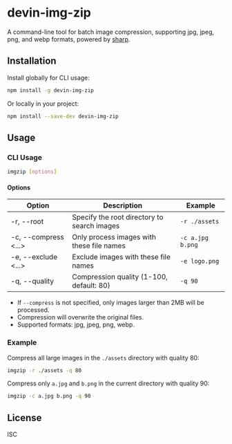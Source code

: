 # devin-img-zip

A command-line tool for batch image compression, supporting jpg, jpeg, png, and webp formats, powered by [sharp](https://github.com/lovell/sharp).

## Installation

Install globally for CLI usage:

```bash
npm install -g devin-img-zip
```

Or locally in your project:

```bash
npm install --save-dev devin-img-zip
```

## Usage

### CLI Usage

```bash
imgzip [options]
```

#### Options

| Option              | Description                                 | Example                        |
|---------------------|---------------------------------------------|---------------------------------|
| -r, --root <dir>    | Specify the root directory to search images  | `-r ./assets`                   |
| -c, --compress <...>| Only process images with these file names   | `-c a.jpg b.png`                |
| -e, --exclude <...> | Exclude images with these file names        | `-e logo.png`                   |
| -q, --quality <num> | Compression quality (1-100, default: 80)    | `-q 90`                         |

- If `--compress` is not specified, only images larger than 2MB will be processed.
- Compression will overwrite the original files.
- Supported formats: jpg, jpeg, png, webp.

### Example

Compress all large images in the `./assets` directory with quality 80:

```bash
imgzip -r ./assets -q 80
```

Compress only `a.jpg` and `b.png` in the current directory with quality 90:

```bash
imgzip -c a.jpg b.png -q 90
```

## License

ISC
